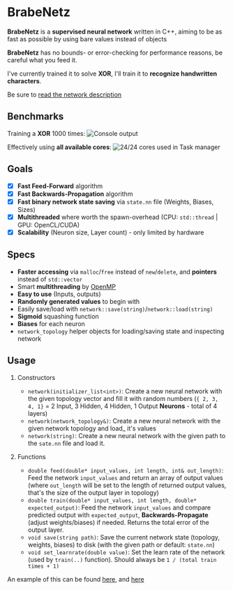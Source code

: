 # BrabeNetz
**BrabeNetz** is a **supervised neural network** written in C++, aiming to be as fast as possible by using bare values instead of objects

**BrabeNetz** has no bounds- or error-checking for performance reasons, be careful what you feed it.

I've currently trained it to solve **XOR**, I'll train it to **recognize handwritten characters**.

Be sure to [read the network description](https://github.com/mrousavy/BrabeNetz/blob/master/DESCRIPTION.md)

## Benchmarks

Training a **XOR** 1000 times:
![Console output](https://raw.githubusercontent.com/mrousavy/BrabeNetz/master/Images/cout.png)

Effectively using **all available cores**:
![24/24 cores used in Task manager](https://raw.githubusercontent.com/mrousavy/BrabeNetz/master/Images/taskmgr.png)

## Goals
* [x] **Fast Feed-Forward** algorithm
* [x] **Fast Backwards-Propagation** algorithm
* [x] **Fast binary network state saving** via `state.nn` file (Weights, Biases, Sizes)
* [x] **Multithreaded** where worth the spawn-overhead (CPU: `std::thread` | GPU: OpenCL/CUDA)
* [x] **Scalability** (Neuron size, Layer count) - only limited by hardware

## Specs
* **Faster accessing** via `malloc`/`free` instead of `new`/`delete`, and **pointers** instead of `std::vector`
* Smart **multithreading** by [OpenMP](http://www.openmp.org/)
* **Easy to use** (Inputs, outputs)
* **Randomly generated values** to begin with
* Easily save/load with `network::save(string)`/`network::load(string)`
* **Sigmoid** squashing function
* **Biases** for each neuron
* `network_topology` helper objects for loading/saving state and inspecting network

## Usage
1. Constructors
    * `network(initializer_list<int>)`: Create a new neural network with the given topology vector and fill it with random numbers (`{ 2, 3, 4, 1}` = 2 Input, 3 Hidden, 4 Hidden, 1 Output **Neurons** - total of 4 layers)
    * `network(network_topology&)`: Create a new neural network with the given network topology and load_ it's values
    * `network(string)`: Create a new neural network with the given path to the `sate.nn` file and load it.

2. Functions
    * `double feed(double* input_values, int length, int& out_length)`: Feed the network `input_values` and return an array of output values (where `out_length` will be set to the length of returned output values, that's the size of the output layer in topology)
    * `double train(double* input_values, int length, double* expected_output)`: Feed the network `input_values` and compare predicted output with `expected_output`, **Backwards-Propagate** (adjust weights/biases) if needed. Returns the total error of the output layer.
    * `void save(string path)`: Save the current network state (topology, weights, biases) to disk (with the given path or default: `state.nn`)
    * `void set_learnrate(double value)`: Set the learn rate of the network (used by `train(..)` function). Should always be `1 / (total train times + 1)`

An example of this can be found [here](https://github.com/mrousavy/BrabeNetz/blob/master/BrabeNetz/__ConsoleEntry.cpp), and [here](https://github.com/mrousavy/BrabeNetz/blob/master/BrabeNetz/Trainer.cpp)
